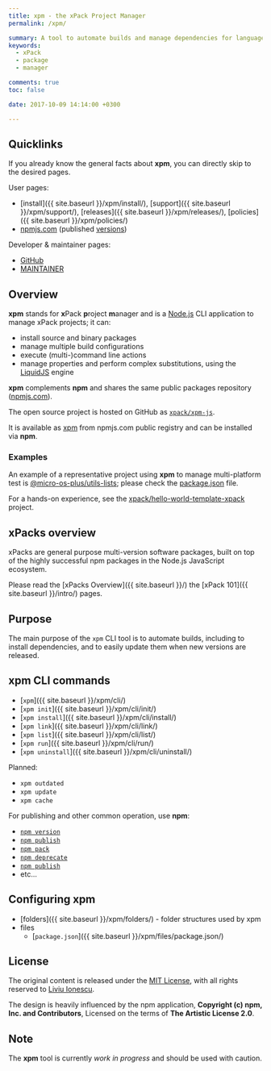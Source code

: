 ```yaml
---
title: xpm - the xPack Project Manager
permalink: /xpm/

summary: A tool to automate builds and manage dependencies for language neutral, multi-version projects, inspired by npm.
keywords:
  - xPack
  - package
  - manager

comments: true
toc: false

date: 2017-10-09 14:14:00 +0300

---
```


## Quicklinks

If you already know the general facts about **xpm**, you can
directly skip to the desired pages.

User pages:

- [install]({{ site.baseurl }}/xpm/install/), [support]({{ site.baseurl }}/xpm/support/), [releases]({{ site.baseurl }}/xpm/releases/), [policies]({{ site.baseurl }}/xpm/policies/)
- [npmjs.com](https://www.npmjs.com/package/xpm) (published [versions](https://www.npmjs.com/package/xpm?activeTab=versions))

Developer & maintainer pages:

- [GitHub](https://github.com/xpack/xpm-js)
- [MAINTAINER](https://github.com/xpack/xpm-js/blob/master/README-MAINTAINER.md)

## Overview

**xpm** stands for **x**Pack **p**roject **m**anager and is a
[Node.js](https://nodejs.org/en/) CLI
application to manage xPack projects; it can:

- install source and binary packages
- manage multiple build configurations
- execute (multi-)command line actions
- manage properties and perform complex substitutions, using the
  [LiquidJS](https://liquidjs.com) engine

**xpm** complements **npm** and shares the same public
packages repository ([npmjs.com](https://www.npmjs.com)).

The open source project is hosted on GitHub as
[`xpack/xpm-js`](https://github.com/xpack/xpm-js.git).

It is available as [xpm](https://www.npmjs.com/package/xpm) from npmjs.com
public registry and can be installed via **npm**.

### Examples

An example of a representative project using **xpm** to manage multi-platform
test is
[@micro-os-plus/utils-lists](https://github.com/micro-os-plus/utils-lists-xpack);
please check the
[package.json](https://github.com/micro-os-plus/utils-lists-xpack/blob/xpack/package.json)
file.

For a hands-on experience, see the
[xpack/hello-world-template-xpack](https://github.com/xpack/hello-world-template-xpack/) project.

## xPacks overview

xPacks are general purpose multi-version software packages, built on top
of the highly successful npm packages in the Node.js JavaScript ecosystem.

Please read the [xPacks Overview]({{ site.baseurl }}/) the
[xPack 101]({{ site.baseurl }}/intro/) pages.

## Purpose

The main purpose of the `xpm` CLI tool is to automate builds, including
to install dependencies, and to easily update them when new versions are
released.

## xpm CLI commands

- [`xpm`]({{ site.baseurl }}/xpm/cli/)
- [`xpm init`]({{ site.baseurl }}/xpm/cli/init/)
- [`xpm install`]({{ site.baseurl }}/xpm/cli/install/)
- [`xpm link`]({{ site.baseurl }}/xpm/cli/link/)
- [`xpm list`]({{ site.baseurl }}/xpm/cli/list/)
- [`xpm run`]({{ site.baseurl }}/xpm/cli/run/)
- [`xpm uninstall`]({{ site.baseurl }}/xpm/cli/uninstall/)

Planned:

- `xpm outdated`
- `xpm update`
- `xpm cache`

For publishing and other common operation, use **npm**:

- [`npm version`](https://docs.npmjs.com/cli/v8/commands/npm-version/)
- [`npm publish`](https://docs.npmjs.com/cli/v8/commands/npm-publish/)
- [`npm pack`](https://docs.npmjs.com/cli/v8/commands/npm-pack/)
- [`npm deprecate`](https://docs.npmjs.com/cli/v8/commands/npm-deprecate/)
- [`npm publish`](https://docs.npmjs.com/cli/v8/commands/npm-unpublish/)
- etc...

## Configuring xpm

- [folders]({{ site.baseurl }}/xpm/folders/) - folder structures used by xpm
- files
  - [`package.json`]({{ site.baseurl }}/xpm/files/package.json/)

## License

The original content is released under the
[MIT License](https://opensource.org/license/mit), with all rights reserved to
[Liviu Ionescu](https://github.com/ilg-ul).

The design is heavily influenced by the npm application,
**Copyright (c) npm, Inc. and Contributors**, Licensed on the terms of
**The Artistic License 2.0**.

## Note

The **xpm** tool is currently _work in
progress_ and should be used with caution.
